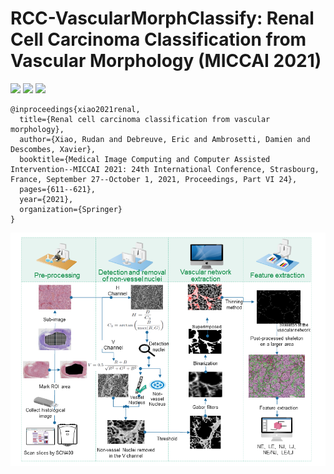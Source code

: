 # RCC-VascularMorphClassify: Renal Cell Carcinoma Classification from Vascular Morphology (MICCAI 2021)
<a href="https://link.springer.com/chapter/10.1007/978-3-030-87231-1_59"><img src="https://img.shields.io/badge/link.springer-10.1007-%23B31B1B"></a>
<a href="https://drive.google.com/file/d/14B3B8v7sqBfjbbfv0JRBoDAwEvked1v4/view?usp=drive_link"><img src="https://img.shields.io/badge/Poster%20-online-brightgreen"></a>
<a href="https://drive.google.com/file/d/14HVZhJHgCjXJv8ckNz6lYVOBwBU_vMzA/view?usp=drive_link"><img src="https://img.shields.io/badge/Presentation%20-online-brightgreen"></a>
<br>
```
@inproceedings{xiao2021renal,
  title={Renal cell carcinoma classification from vascular morphology},
  author={Xiao, Rudan and Debreuve, Eric and Ambrosetti, Damien and Descombes, Xavier},
  booktitle={Medical Image Computing and Computer Assisted Intervention--MICCAI 2021: 24th International Conference, Strasbourg, France, September 27--October 1, 2021, Proceedings, Part VI 24},
  pages={611--621},
  year={2021},
  organization={Springer}
}
```


<p float="left">
  <img src="./images/HandCraftedFeatures_extraction.png" width="700" />
</p>
